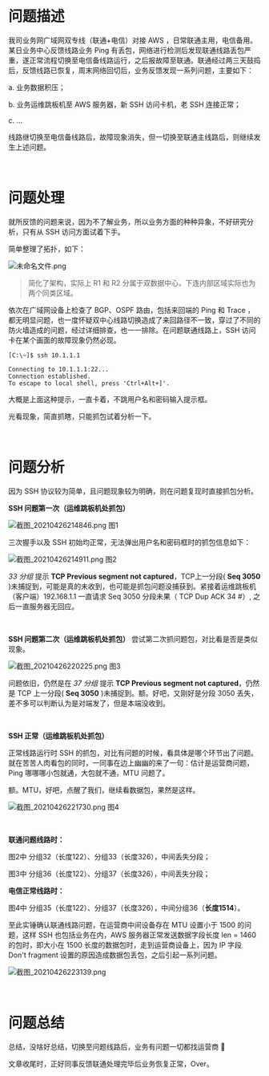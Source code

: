 # 问题描述
我司业务网广域网双专线（联通+电信）对接 AWS ，日常联通主用，电信备用。某日业务中心反馈线路业务 Ping 有丢包，网络进行检测后发现联通线路丢包严重，遂正常流程切换至电信备线路运行，之后报故障至联通。联通经过两三天鼓捣后，反馈线路已恢复，周末网络回切后，业务反馈发现一系列问题，主要如下：

a. 业务数据积压；

b. 业务运维跳板机至 AWS 服务器，新 SSH 访问卡机，老 SSH 连接正常；

c. ...

线路继切换至电信备线路后，故障现象消失，但一切换至联通主线路后，则继续发生上述问题。

<br/>

# 问题处理
就所反馈的问题来说，因为不了解业务，所以业务方面的种种异象，不好研究分析，只有从 SSH 访问方面试着下手。

简单整理了拓扑，如下：

![未命名文件.png](https://cdn.nlark.com/yuque/0/2021/png/2777842/1619442563362-0d09b16b-bc9d-4d62-8523-f17e9bd6873d.png#align=left&display=inline&height=910&margin=%5Bobject%20Object%5D&name=%E6%9C%AA%E5%91%BD%E5%90%8D%E6%96%87%E4%BB%B6.png&originHeight=910&originWidth=516&size=49939&status=done&style=none&width=516)
> 简化了架构，实际上 R1 和 R2 分属于双数据中心，下连内部区域实际也为两个同类区域。

依次在广域网设备上检查了 BGP、OSPF 路由，包括来回端的 Ping 和 Trace ，都无明显问题，也一度怀疑双中心线路切换造成了来回路径不一致，穿过了不同的防火墙造成的问题，经过详细排查，也一一排除。在问题联通线路上，SSH 访问卡在某个画面的故障现象仍然必现。
```shell
[C:\~]$ ssh 10.1.1.1

Connecting to 10.1.1.1:22...
Connection established.
To escape to local shell, press 'Ctrl+Alt+]'.
```
大概是上面这种提示，一直卡着，不跳用户名和密码输入提示框。


光看现象，简直抓瞎，只能抓包试着分析一下。

<br/>

# 问题分析
因为 SSH 协议较为简单，且问题现象较为明确，则在问题复现时直接抓包分析。

**SSH 问题第一次（运维跳板机处抓包）**

![截图_20210426214846.png](https://cdn.nlark.com/yuque/0/2021/png/2777842/1619444977374-d4e1b5ae-cef9-4a40-a091-be282cf32021.png#align=left&display=inline&height=422&margin=%5Bobject%20Object%5D&name=%E6%88%AA%E5%9B%BE_20210426214846.png&originHeight=422&originWidth=1409&size=67191&status=done&style=none&width=1409)
图1


三次握手以及 SSH 初始均正常，无法弹出用户名和密码框时的抓包信息如下：

![截图_20210426214911.png](https://cdn.nlark.com/yuque/0/2021/png/2777842/1619445033451-918af6c9-ab7e-4d06-a951-e02797128ec6.png#align=left&display=inline&height=636&margin=%5Bobject%20Object%5D&name=%E6%88%AA%E5%9B%BE_20210426214911.png&originHeight=636&originWidth=1493&size=115218&status=done&style=none&width=1493)
图2

_33 分组_ 提示 **TCP Previous segment not captured**，TCP上一分段( **Seq 3050** )未捕捉到，可能是真的未收到，也可能是抓包问题没捕获到。紧接着运维跳板机（客户端）192.168.1.1 一直请求 Seq 3050 分段未果（ TCP Dup ACK 34 #）, 之后一直服务器无回应。

<br/>

**SSH 问题第二次（运维跳板机处抓包）**
尝试第二次抓问题包，对比看是否是类似现象。

![截图_20210426220225.png](https://cdn.nlark.com/yuque/0/2021/png/2777842/1619445757705-e602e27e-c200-40d9-872b-0513489977fb.png#align=left&display=inline&height=502&margin=%5Bobject%20Object%5D&name=%E6%88%AA%E5%9B%BE_20210426220225.png&originHeight=502&originWidth=1499&size=87953&status=done&style=none&width=1499)
图3

问题依旧，仍然是在 _37 分组_ 提示 **TCP Previous segment not captured**，仍然是 TCP 上一分段( **Seq 3050** )未捕捉到。额。好吧，又刚好是分段 3050 丢失，差不多可以判断认为是对端发了，但是本端没收到。

<br/>

**SSH 正常（运维跳板机处抓包）**

正常线路运行时 SSH 的抓包，对比有问题的时候，看具体是哪个环节出了问题。就在苦苦人肉看包的同时，一同事在边上幽幽的来了一句：估计是运营商问题，Ping 哪哪哪小包就通，大包就不通，MTU 问题了。

额。MTU，好吧，点醒了我们，继续看数据包，果然是这样。

![截图_20210426221730.png](https://cdn.nlark.com/yuque/0/2021/png/2777842/1619446711749-98cd4eaa-f9e3-4625-819d-7ccfc56cfc1d.png#align=left&display=inline&height=319&margin=%5Bobject%20Object%5D&name=%E6%88%AA%E5%9B%BE_20210426221730.png&originHeight=319&originWidth=1202&size=49629&status=done&style=none&width=1202)
图4

<br/>

**联通问题线路时：**

图2中 分组32（长度122）、分组33（长度326），中间丢失分段；

图3中 分组36（长度122）、分组37（长度326），中间丢失分段；

**电信正常线路时：**

图4中 分组35（长度122）、分组37（长度326），中间分组36（**长度1514**）。

至此实锤确认联通线路问题，在运营商中间设备存在 MTU 设置小于 1500 的问题，这样 SSH 也包括业务在内，AWS 服务器正常发送数据字段长度 len = 1460 的包时，即大小在 1500 长度的数据包时，走到运营商设备上，因为 IP 字段 Don't fragment 设置的原因造成数据包丢包，之后引起一系列问题。

![截图_20210426223139.png](https://cdn.nlark.com/yuque/0/2021/png/2777842/1619447565908-9138d553-0ec9-4824-bfde-83ae48ff00bc.png#align=left&display=inline&height=219&margin=%5Bobject%20Object%5D&name=%E6%88%AA%E5%9B%BE_20210426223139.png&originHeight=219&originWidth=581&size=12428&status=done&style=none&width=581)

<br/>

# 问题总结
总结，没啥好总结，切换至问题线路后，业务有问题一切都找运营商 🤣

文章收尾时，正好同事反馈联通处理完毕后业务恢复正常，Over。
